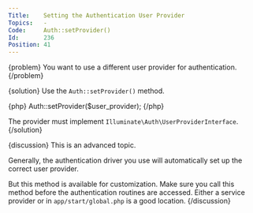 ```yaml
---
Title:    Setting the Authentication User Provider
Topics:   -
Code:     Auth::setProvider()
Id:       236
Position: 41
---
```


{problem}
You want to use a different user provider for authentication.
{/problem}

{solution}
Use the `Auth::setProvider()` method.

{php}
Auth::setProvider($user_provider);
{/php}

The provider must implement `Illuminate\Auth\UserProviderInterface`.
{/solution}

{discussion}
This is an advanced topic.

Generally, the authentication driver you use will automatically set up the correct user provider.

But this method is available for customization. Make sure you call this method before the authentication routines are accessed. Either a service provider or in `app/start/global.php` is a good location.
{/discussion}
